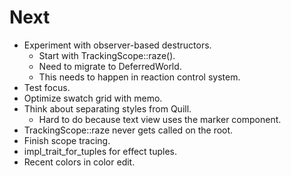 # Next

- Experiment with observer-based destructors.
  - Start with TrackingScope::raze().
  - Need to migrate to DeferredWorld.
  - This needs to happen in reaction control system.
- Test focus.
- Optimize swatch grid with memo.
- Think about separating styles from Quill.
  - Hard to do because text view uses the marker component.
- TrackingScope::raze never gets called on the root.
- Finish scope tracing.
- impl_trait_for_tuples for effect tuples.
- Recent colors in color edit.
